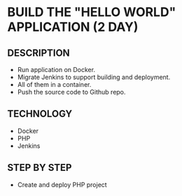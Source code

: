 # BUILD THE "HELLO WORLD" APPLICATION (2 DAY)

## DESCRIPTION
- Run application on Docker.
- Migrate Jenkins to support building and deployment.
- All of them in a container.
- Push the source code to Github repo.

## TECHNOLOGY
- Docker
- PHP
- Jenkins

## STEP BY STEP
- Create and deploy PHP project